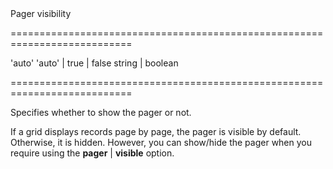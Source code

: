 <!--**
/*-------------------------------------------
    Auto-generated file. Do not modify.
-------------------------------------------

**-->
<!--d-->Pager visibility<!--/d-->
===========================================================================
<!--default-->'auto'<!--/default-->
<!--acceptValues-->'auto' | true | false<!--/acceptValues-->
<!--type-->string | boolean<!--/type-->
===========================================================================

<!--shortDescription-->
Specifies whether to show the pager or not.
<!--/shortDescription-->

<!--fullDescription-->
If a grid displays records page by page, the pager is visible by default. Otherwise, it is hidden. However, you can show/hide the pager when you require using the **pager** | **visible** option.
<!--/fullDescription-->